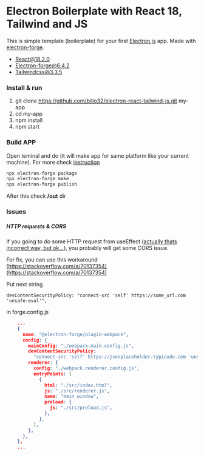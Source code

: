# Electron Boilerplate with React 18, Tailwind and JS

This is simple template (boilerplate) for your first [Electron.js](https://www.electronjs.org/) app. Made with [electron-forge](https://www.electronforge.io/).

- React@18.2.0
- Electron-forge@6.4.2
- Tailwindcss@3.3.5

### Install & run

1. git clone https://github.com/billo32/electron-react-tailwind-js.git my-app
2. cd my-app
3. npm install
4. npm start

### Build APP

Open teminal and do (it will make app for same platform like your current machine). For more check [instruction](https://www.electronforge.io/cli#package)

```bash
npx electron-forge package
npx electron-forge make
npx electron-forge publish
```

After this check **/out** dir

### Issues

##### HTTP requests & CORS

If you going to do some HTTP request from useEffect ([actually thats incorrect way, but ok...](https://react.dev/reference/react/useEffect#what-are-good-alternatives-to-data-fetching-in-effects)), you probably will get some CORS issue.

For fix, you can use this workaround [https://stackoverflow.com/a/70137354](https://stackoverflow.com/a/70137354)

Put next string

```
devContentSecurityPolicy: "connect-src 'self' https://some_url.com 'unsafe-eval'",
```

in forge.config.js

```json
    ...
    {
      name: "@electron-forge/plugin-webpack",
      config: {
        mainConfig: "./webpack.main.config.js",
        devContentSecurityPolicy:
          "connect-src 'self' https://jsonplaceholder.typicode.com 'unsafe-eval'",
        renderer: {
          config: "./webpack.renderer.config.js",
          entryPoints: [
            {
              html: "./src/index.html",
              js: "./src/renderer.js",
              name: "main_window",
              preload: {
                js: "./src/preload.js",
              },
            },
          ],
        },
      },
    },
    ...
```

